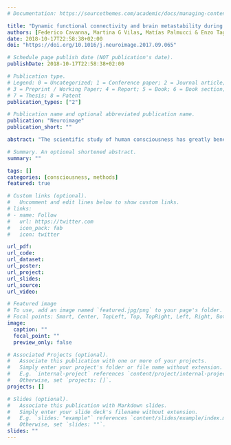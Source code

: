 ```yaml
---
# Documentation: https://sourcethemes.com/academic/docs/managing-content/

title: "Dynamic functional connectivity and brain metastability during altered states of consciousness"
authors: [Federico Cavanna, Martina G Vilas, Matías Palmucci & Enzo Tagliazucchi]
date: 2018-10-17T22:58:38+02:00
doi: "https://doi.org/10.1016/j.neuroimage.2017.09.065"

# Schedule page publish date (NOT publication's date).
publishDate: 2018-10-17T22:58:38+02:00

# Publication type.
# Legend: 0 = Uncategorized; 1 = Conference paper; 2 = Journal article;
# 3 = Preprint / Working Paper; 4 = Report; 5 = Book; 6 = Book section;
# 7 = Thesis; 8 = Patent
publication_types: ["2"]

# Publication name and optional abbreviated publication name.
publication: "Neuroimage"
publication_short: ""

abstract: "The scientific study of human consciousness has greatly benefited from the development of non-invasive brain imaging methods. The quest to identify the neural correlates of consciousness combined psychophysical experimentation with neuroimaging tools such as functional magnetic resonance imaging (fMRI) to map the changes in neural activity associated with conscious vs. unconscious percepts. Different neuroimaging methods have also been applied to characterize spontaneous brain activity fluctuations during altered states of consciousness, and to develop quantitative metrics for the level of consciousness. Most of these studies, however, have not explored the dynamic nature of the whole-brain imaging data provided by fMRI. A series of empirical and computational studies strongly suggests that the temporal fluctuations observed in this data present a non-trivial structure, and that this structure is compatible with the exploration of a discrete repertoire of states. In this review we focus on how dynamic neuroimaging can be used to address theoretical accounts of consciousness based on the hypothesis of a dynamic core, i.e. a constantly evolving and transiently stable set of coordinated neurons that constitute an integrated and differentiated physical substrate for each conscious experience. We review work exploring the possibility that metastability in brain dynamics leads to a repertoire of dynamic core states, and discuss how it might be modified during altered states of consciousness. This discussion prompts us to review neuroimaging studies aimed to map the dynamic exploration of the repertoire of states as a function of consciousness. Complementary studies of the dynamic core hypothesis using perturbative methods are also discussed. Finally, we propose that a link between metastability in brain dynamics and the level of consciousness could pave the way towards a mechanistic understanding of altered states of consciousness using tools from dynamical systems theory and statistical physics."

# Summary. An optional shortened abstract.
summary: ""

tags: []
categories: [consciousness, methods]
featured: true

# Custom links (optional).
#   Uncomment and edit lines below to show custom links.
# links:
# - name: Follow
#   url: https://twitter.com
#   icon_pack: fab
#   icon: twitter

url_pdf:
url_code:
url_dataset:
url_poster:
url_project:
url_slides:
url_source:
url_video:

# Featured image
# To use, add an image named `featured.jpg/png` to your page's folder. 
# Focal points: Smart, Center, TopLeft, Top, TopRight, Left, Right, BottomLeft, Bottom, BottomRight.
image:
  caption: ""
  focal_point: ""
  preview_only: false

# Associated Projects (optional).
#   Associate this publication with one or more of your projects.
#   Simply enter your project's folder or file name without extension.
#   E.g. `internal-project` references `content/project/internal-project/index.md`.
#   Otherwise, set `projects: []`.
projects: []

# Slides (optional).
#   Associate this publication with Markdown slides.
#   Simply enter your slide deck's filename without extension.
#   E.g. `slides: "example"` references `content/slides/example/index.md`.
#   Otherwise, set `slides: ""`.
slides: ""
---
```

